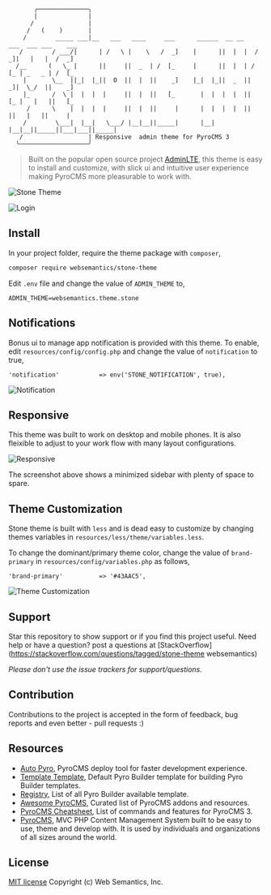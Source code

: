 ```
       ╭──────────────╮
       |              |
      /               |
     /   (    )       |
    /        _____ ___|__   ___   ____     ___      ______  __ __    ___  ___ ___    ___
   /        / ___/|      | /   \ |    \   /  _]    |      ||  |  |  /  _]|   |   |  /  _]
  /__      (   \_ |      ||     ||  _  | /  [_     |      ||  |  | /  [_ | _   _ | /  [_
    |       \__  ||_|  |_||  O  ||  |  ||    _]    |_|  |_||  _  ||    _]|  \_/  ||    _]
    |_      /  \ |  |  |  |     ||  |  ||   [_       |  |  |  |  ||   [_ |   |   ||   [_
     /      \    |  |  |  |     ||  |  ||     |      |  |  |  |  ||     ||   |   ||     |
    /        \___|  |__|   \___/ |__|__||_____|      |__|  |__|__||_____||___|___||_____|
   /                  | Responsive  admin theme for PyroCMS 3
  ╰───────────────────╯ 
```
> Built on the popular open source project [AdminLTE](https://almsaeedstudio.com/themes/AdminLTE/index2.html), this theme is easy to install and customize, with slick ui and intuitive user experience making PyroCMS more pleasurable to work with.

![Stone Theme](https://github.com/websemantics/stone-theme/raw/master/docs/stone-2.png "Stone Theme")

![Login](https://github.com/websemantics/stone-theme/raw/master/docs/stone-1.png "Login")

## Install

In your project folder, require the theme package with `composer`,

```bash
composer require websemantics/stone-theme
```

Edit `.env` file and change the value of `ADMIN_THEME` to,

```
ADMIN_THEME=websemantics.theme.stone
```

## Notifications

Bonus ui to manage app notification is provided with this theme. To enable, edit `resources/config/config.php` and change the value of `notification` to true,

```
'notification'           => env('STONE_NOTIFICATION', true),
```

![Notification](https://github.com/websemantics/stone-theme/raw/master/docs/stone-4.png "Notification")

## Responsive

This theme was built to work on desktop and mobile phones. It is also fleixible to adjust to your work flow with many layout configurations.

![Responsive](https://github.com/websemantics/stone-theme/raw/master/docs/stone-2.png "Responsive")

The screenshot above shows a minimized sidebar with plenty of space to spare.

## Theme Customization

Stone theme is built with `less` and is dead easy to customize by changing themes variables in `resources/less/theme/variables.less`. 

To change the dominant/primary theme color, change the value of `brand-primary` in `resources/config/variables.php` as follows, 

```
'brand-primary'          => '#43AAC5',
```

![Theme Customization](https://github.com/websemantics/stone-theme/raw/master/docs/stone-5.png "Theme Customization")

## Support

Star this repository to show support or if you find this project useful. Need help or have a question? post a questions at [StackOverflow](https://stackoverflow.com/questions/tagged/stone-theme websemantics) 

*Please don't use the issue trackers for support/questions.*

## Contribution

Contributions to the project is accepted in the form of feedback, bug reports and even better - pull requests :)

## Resources

- [Auto Pyro](https://github.com/websemantics/auto-pyro), PyroCMS deploy tool for faster development experience.
- [Template Template](https://github.com/pyrocms-templates/template-template), Default Pyro Builder template for building Pyro Builder templates.
- [Registry](https://github.com/pyrocms-templates), List of all Pyro Builder available template.
- [Awesome PyroCMS](https://github.com/websemantics/awesome-pyrocms), Curated list of PyroCMS addons and resources.
- [PyroCMS Cheatsheet](http://websemantics.github.io/pyrocms-cheatsheet), List of commands and features for PyroCMS 3.
- [PyroCMS](https://github.com/pyrocms/pyrocms), MVC PHP Content Management System built to be easy to use, theme and develop with. It is used by individuals and organizations of all sizes around the world.

## License

[MIT license](http://opensource.org/licenses/mit-license.php)
Copyright (c) Web Semantics, Inc.
